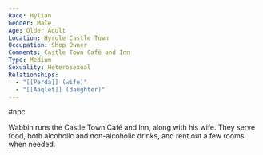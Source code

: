 ```yaml
---
Race: Hylian
Gender: Male
Age: Older Adult
Location: Hyrule Castle Town
Occupation: Shop Owner
Comments: Castle Town Café and Inn
Type: Medium
Sexuality: Heterosexual
Relationships:
  - "[[Perda]] (wife)"
  - "[[Aaqlet]] (daughter)"
---
```

#npc 

Wabbin runs the Castle Town Café and Inn, along with his wife. They serve food, both alcoholic and non-alcoholic drinks, and rent out a few rooms when needed.

